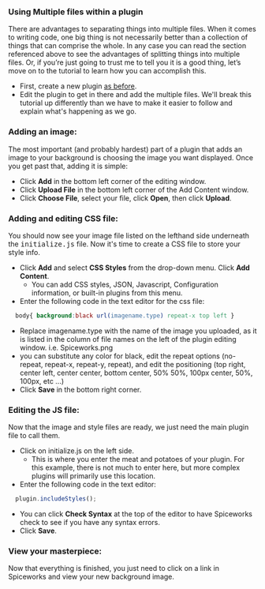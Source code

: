 ### Using Multiple files within a plugin
There are advantages to separating things into multiple files.  When it comes to writing code, one big thing is not necessarily better than a collection of things that can comprise the whole.  In any case you can read the section referenced above to see the advantages of splitting things into multiple files.  Or, if you’re just going to trust me to tell you it is a good thing, let’s move on to the tutorial to learn how you can accomplish this.

* First, create a new plugin [as before](/docs/in-spiceworks/creating-your-first-plugin-tutorial).
* Edit the plugin to get in there and add the multiple files.
We'll break this tutorial up differently than we have to make it easier to follow and explain what's happening as we go.

### Adding an image:
The most important (and probably hardest) part of a plugin that adds an image to your background is choosing the image you want displayed. Once you get past that, adding it is simple:

* Click **Add** in the bottom left corner of the editing window.
* Click **Upload File** in the bottom left corner of the Add Content window.
* Click **Choose File**, select your file, click **Open**, then click **Upload**.

### Adding and editing CSS file:
You should now see your image file listed on the lefthand side underneath the <tt>initialize.js</tt> file. Now it's time to create a CSS file to store your style info.

* Click **Add** and select **CSS Styles** from the drop-down menu. Click **Add Content**.
   * You can add CSS styles, JSON, Javascript, Configuration information, or built-in plugins from this menu.
* Enter the following code in the text editor for the css file:

~~~ CSS
  body{ background:black url(imagename.type) repeat-x top left }
~~~

   * Replace imagename.type with the name of the image you uploaded, as it is listed in the column of file names on the left of the plugin editing window. i.e. Spiceworks.png
   * you can substitute any color for black, edit the repeat options (no-repeat, repeat-x, repeat-y, repeat), and edit the positioning (top right, center left, center center, bottom center, 50% 50%, 100px center, 50%, 100px, etc ...)
* Click **Save** in the bottom right corner.

### Editing the JS file:
Now that the image and style files are ready, we just need the main plugin file to call them.

* Click on initialize.js on the left side.
   * This is where you enter the meat and potatoes of your plugin. For this example, there is not much to enter here, but more complex plugins will primarily use this location.
* Enter the following code in the text editor:

~~~ javascript
  plugin.includeStyles();
~~~

* You can click **Check Syntax** at the top of the editor to have Spiceworks check to see if you have any syntax errors.
* Click **Save**.

### View your masterpiece:
Now that everything is finished, you just need to click on a link in Spiceworks and view your new background image.
